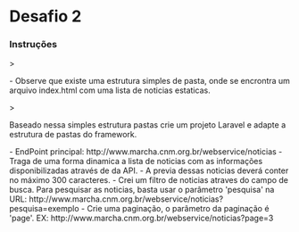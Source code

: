 
<h1>Desafio 2</h1>

<h3>Instruções</h3>
> <p>- Observe que existe uma estrutura simples de pasta, onde se encrontra um arquivo index.html com uma lista de noticias estaticas.</p>
> <p>Baseado nessa simples estrutura pastas crie um projeto Laravel e adapte a estrutura de pastas do framework.</p>
- EndPoint principal: http://www.marcha.cnm.org.br/webservice/noticias
- Traga de uma forma dinamica a lista de noticias com as informações disponibilizadas através de da API.
- A previa dessas noticias deverá conter no máximo 300 caracteres.
- Crei um filtro de noticias atraves do campo de busca. Para pesquisar as noticias, basta usar o parâmetro 'pesquisa' na URL: http://www.marcha.cnm.org.br/webservice/noticias?pesquisa=exemplo
- Crie uma paginação, o parâmetro da paginação é 'page'. EX: http://www.marcha.cnm.org.br/webservice/noticias?page=3




